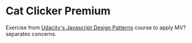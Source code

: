 # Cat Clicker Premium
Exercise from [Udacity's Javascript Design Patterns][course] course to apply MV? separates concerns.

[course]:https://www.udacity.com/course/javascript-design-patterns--ud989
